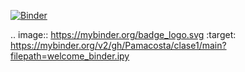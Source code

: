 [![Binder](https://mybinder.org/badge_logo.svg)](https://mybinder.org/v2/gh/Pamacosta/clase1/main?filepath=welcome_binder.ipy)

.. image:: https://mybinder.org/badge_logo.svg
 :target: https://mybinder.org/v2/gh/Pamacosta/clase1/main?filepath=welcome_binder.ipy
